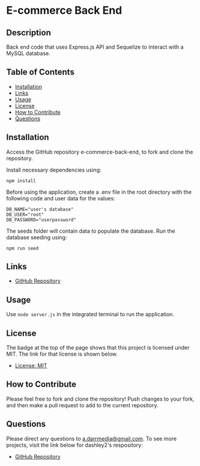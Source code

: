 # E-commerce Back End

## Description
Back end code that uses Express.js API and Sequelize to interact with a MySQL database.

## Table of Contents
- [Installation](#installation)
- [Links](#links)
- [Usage](#usage)
- [License](#license)
- [How to Contribute](#how-to-contribute)
- [Questions](#questions)

## Installation
Access the GitHub repository e-commerce-back-end, to fork and clone the repository.

Install necessary dependencies using:
````````````
npm install
````````````
Before using the application, create a .env file in the root directory with the following code and user data for the values:
``````````````````````````````
DB_NAME="user's database"
DB_USER="root"
DB_PASSWORD="userpassword"
``````````````````````````````

The seeds folder will contain data to populate the database. Run the database seeding using:
```````````
npm run seed
```````````
## Links
- [GitHub Repository](https://github.com/dashley2/e-commerce-back-end.git)

## Usage
Use `node server.js` in the integrated terminal to run the application.

## License
The badge at the top of the page shows that this project is licensed under MIT. The link for that license is shown below.
- [License: MIT](https://opensource.org/licenses/MIT)
## How to Contribute
Please feel free to fork and clone the repository! Push changes to your fork, and then make a pull request to add to the current repository.

## Questions
Please direct any questions to a.darrmedia@gmail.com. To see more projects, visit the link below for dashley2's respository:
- [GitHub Repository](https://github.com/dashley2)